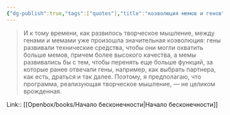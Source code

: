 ```yaml
---
{"dg-publish":true,"tags":["quotes"],"title":"коэволюция мемов и генов","date":"2021-09-09T12:44:00+03:00","modified_at":"2023-09-10T10:23:08+03:00","alias":"коэволюция мемов и генов","dg-path":"/quotes/202109091244.md","permalink":"/quotes/202109091244/","dgPassFrontmatter":true}
---
```



> И к тому времени, как развилось творческое мышление, между генами и мемами уже произошла значительная коэволюция: гены развивали технические средства, чтобы они могли охватить больше мемов, причем более высокого качества, а мемы развивались бы с тем, чтобы перенять еще больше функций, за которые ранее отвечали гены, например, как выбрать партнера, как есть, драться и так далее. Поэтому, я предполагаю, что программа, реализующая творческое мышление, — не целиком врожденная. 

Link:: [[Openbox/books/Начало бесконечности|Начало бесконечности]]
